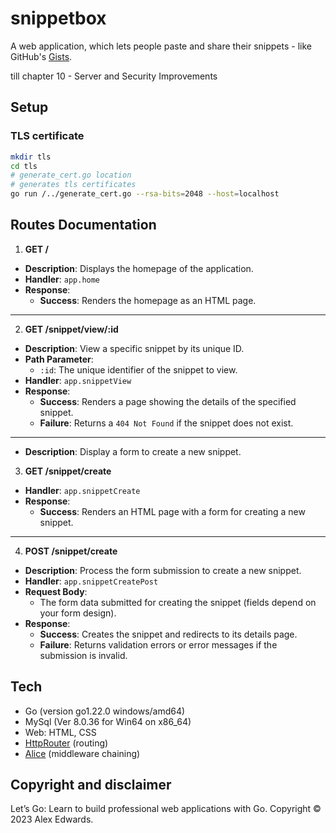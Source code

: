 # snippetbox
A web application, which lets people paste and share their snippets - like GitHub's [Gists][1].

till chapter 10 - Server and Security Improvements

## Setup
### TLS certificate

``` bash
mkdir tls
cd tls
# generate_cert.go location
# generates tls certificates
go run /../generate_cert.go --rsa-bits=2048 --host=localhost
```


## Routes Documentation

1. **GET /**
- **Description**: Displays the homepage of the application.
- **Handler**: `app.home`
- **Response**:
   - **Success**: Renders the homepage as an HTML page.

---

2. **GET /snippet/view/:id**
- **Description**: View a specific snippet by its unique ID.
- **Path Parameter**:
   - `:id`: The unique identifier of the snippet to view.
- **Handler**: `app.snippetView`
- **Response**:
   - **Success**: Renders a page showing the details of the specified snippet.
   - **Failure**: Returns a `404 Not Found` if the snippet does not exist.

---
- **Description**: Display a form to create a new snippet.

3. **GET /snippet/create**
- **Handler**: `app.snippetCreate`
- **Response**:
   - **Success**: Renders an HTML page with a form for creating a new snippet.

---

4. **POST /snippet/create**
- **Description**: Process the form submission to create a new snippet.
- **Handler**: `app.snippetCreatePost`
- **Request Body**:
   - The form data submitted for creating the snippet (fields depend on your form design).
- **Response**:
   - **Success**: Creates the snippet and redirects to its details page.
   - **Failure**: Returns validation errors or error messages if the submission is invalid.


## Tech
- Go (version go1.22.0 windows/amd64)
- MySql (Ver 8.0.36 for Win64 on x86_64)
- Web: HTML, CSS
- [HttpRouter][2] (routing)
- [Alice][3] (middleware chaining)

## Copyright and disclaimer
Let’s Go: Learn to build professional web applications with Go. Copyright © 2023 Alex Edwards.

[1]: https://gist.github.com/  "Gists"
[2]: https://github.com/julienschmidt/httprouter "HttpRouter"
[3]: https://github.com/justinas/alice "Alice"